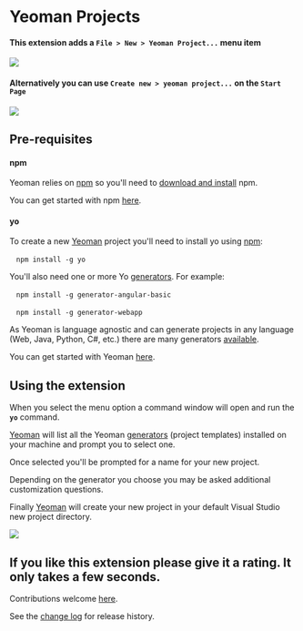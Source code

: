 [GitHubRepoPullRequestsURL]: https://github.com/GregTrevellick/VsixNewYeomanProject/pulls

# Yeoman Projects

#### This extension adds a `File > New > Yeoman Project...` menu item

![](screen0.png)

#### Alternatively you can use `Create new > yeoman project...` on the `Start Page`

![](screen1.png)

## Pre-requisites

#### npm

Yeoman relies on [npm](https://www.npmjs.com/) so you'll need to [download and install](https://docs.npmjs.com/downloading-and-installing-node-js-and-npm) npm. 

You can get started with npm [here](https://docs.npmjs.com/getting-started/).

#### yo

To create a new [Yeoman](https://yeoman.io/) project you'll need to install yo using [npm](https://www.npmjs.com/):

&nbsp;&nbsp;&nbsp;`npm install -g yo`

You'll also need one or more Yo [generators](https://yeoman.io/generators/). For example:

&nbsp;&nbsp;&nbsp;`npm install -g generator-angular-basic`

&nbsp;&nbsp;&nbsp;`npm install -g generator-webapp`

As Yeoman is language agnostic and can generate projects in any language (Web, Java, Python, C#, etc.) there are many generators [available](https://yeoman.io/generators/).

You can get started with Yeoman [here](https://yeoman.io/learning/index.html).

## Using the extension

When you select the menu option a command window will open and run the **`yo`** command.

[Yeoman](https://yeoman.io/) will list all the Yeoman [generators](https://yeoman.io/generators/) (project templates) installed on your machine and prompt you to select one. 

Once selected you'll be prompted for a name for your new project.

Depending on the generator you choose you may be asked additional customization questions.

Finally [Yeoman](https://yeoman.io/) will create your new project in your default Visual Studio new project directory. 

![](screen2.gif)

## If you like this extension please give it a rating. It only takes a few seconds.

Contributions welcome [here][GitHubRepoPullRequestsURL].

See the [change log](https://github.com/GregTrevellick/VsixNewYeomanProject/blob/master/CHANGELOG.md) for release history.

